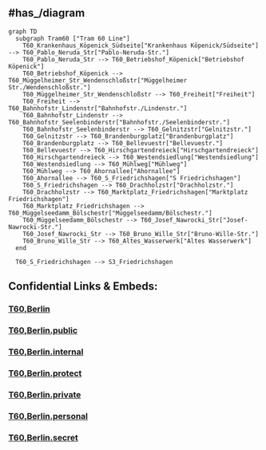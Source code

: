 
## #has_/diagram 


```mermaid
graph TD
  subgraph Tram60 ["Tram 60 Line"]
    T60_Krankenhaus_Köpenick_Südseite["Krankenhaus Köpenick/Südseite"] --> T60_Pablo_Neruda_Str["Pablo-Neruda-Str."]
    T60_Pablo_Neruda_Str --> T60_Betriebshof_Köpenick["Betriebshof Köpenick"]
    T60_Betriebshof_Köpenick --> T60_Müggelheimer_Str_Wendenschloßstr["Müggelheimer Str./Wendenschloßstr."]
    T60_Müggelheimer_Str_Wendenschloßstr --> T60_Freiheit["Freiheit"]
    T60_Freiheit --> T60_Bahnhofstr_Lindenstr["Bahnhofstr./Lindenstr."]
    T60_Bahnhofstr_Lindenstr --> T60_Bahnhofstr_Seelenbinderstr["Bahnhofstr./Seelenbinderstr."]
    T60_Bahnhofstr_Seelenbinderstr --> T60_Gelnitzstr["Gelnitzstr."]
    T60_Gelnitzstr --> T60_Brandenburgplatz["Brandenburgplatz"]
    T60_Brandenburgplatz --> T60_Bellevuestr["Bellevuestr."]
    T60_Bellevuestr --> T60_Hirschgartendreieck["Hirschgartendreieck"]
    T60_Hirschgartendreieck --> T60_Westendsiedlung["Westendsiedlung"]
    T60_Westendsiedlung --> T60_Mühlweg["Mühlweg"]
    T60_Mühlweg --> T60_Ahornallee["Ahornallee"]
    T60_Ahornallee --> T60_S_Friedrichshagen["S Friedrichshagen"]
    T60_S_Friedrichshagen --> T60_Drachholzstr["Drachholzstr."]
    T60_Drachholzstr --> T60_Marktplatz_Friedrichshagen["Marktplatz Friedrichshagen"]
    T60_Marktplatz_Friedrichshagen --> T60_Müggelseedamm_Bölschestr["Müggelseedamm/Bölschestr."]
    T60_Müggelseedamm_Bölschestr --> T60_Josef_Nawrocki_Str["Josef-Nawrocki-Str."]
    T60_Josef_Nawrocki_Str --> T60_Bruno_Wille_Str["Bruno-Wille-Str."]
    T60_Bruno_Wille_Str --> T60_Altes_Wasserwerk["Altes Wasserwerk"]
  end

  T60_S_Friedrichshagen --> S3_Friedrichshagen

```


## Confidential Links & Embeds: 

### [T60,Berlin](/_Standards/Earth/Continent/Europe/Europe~Central/Germany/Germany~West/State~Berlin/cities~Berlin/cities~Berlin/Berlin-city/Tram,Berlin/T60,Berlin.md) 

### [T60,Berlin.public](/_public/Earth/Continent/Europe/Europe~Central/Germany/Germany~West/State~Berlin/cities~Berlin/cities~Berlin/Berlin-city/Tram,Berlin/T60,Berlin.public.md) 

### [T60,Berlin.internal](/_internal/Earth/Continent/Europe/Europe~Central/Germany/Germany~West/State~Berlin/cities~Berlin/cities~Berlin/Berlin-city/Tram,Berlin/T60,Berlin.internal.md) 

### [T60,Berlin.protect](/_protect/Earth/Continent/Europe/Europe~Central/Germany/Germany~West/State~Berlin/cities~Berlin/cities~Berlin/Berlin-city/Tram,Berlin/T60,Berlin.protect.md) 

### [T60,Berlin.private](/_private/Earth/Continent/Europe/Europe~Central/Germany/Germany~West/State~Berlin/cities~Berlin/cities~Berlin/Berlin-city/Tram,Berlin/T60,Berlin.private.md) 

### [T60,Berlin.personal](/_personal/Earth/Continent/Europe/Europe~Central/Germany/Germany~West/State~Berlin/cities~Berlin/cities~Berlin/Berlin-city/Tram,Berlin/T60,Berlin.personal.md) 

### [T60,Berlin.secret](/_secret/Earth/Continent/Europe/Europe~Central/Germany/Germany~West/State~Berlin/cities~Berlin/cities~Berlin/Berlin-city/Tram,Berlin/T60,Berlin.secret.md)

